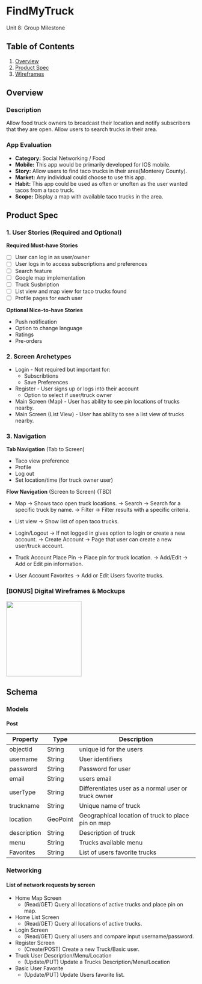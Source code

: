 # FindMyTruck
Unit 8: Group Milestone

## Table of Contents
1. [Overview](#Overview)
1. [Product Spec](#Product-Spec)
1. [Wireframes](#Wireframes)

## Overview
### Description
Allow food truck owners to broadcast their location and notify subscribers that they are open. Allow users to search trucks in their area.

### App Evaluation
- **Category:** Social Networking / Food
- **Mobile:** This app would be primarily developed for IOS mobile.
- **Story:** Allow users to find taco trucks in their area(Monterey County).
- **Market:** Any individual could choose to use this app.
- **Habit:** This app could be used as often or unoften as the user wanted tacos from a taco truck.
- **Scope:** Display a map with available taco trucks in the area.

## Product Spec
### 1. User Stories (Required and Optional)

**Required Must-have Stories**

- [ ] User can log in as user/owner
- [ ] User logs in to access subscriptions and preferences
- [ ] Search feature
- [ ] Google map implementation
- [ ] Truck Susbription
- [ ] List view and map view for taco trucks found
- [ ] Profile pages for each user

**Optional Nice-to-have Stories**

* Push notification
* Option to change language 
* Ratings
* Pre-orders

### 2. Screen Archetypes

* Login - Not required but important for: 
  * Subscribtions
  * Save Preferences
* Register - User signs up or logs into their account
  * Option to select if user/truck owner
* Main Screen (Map) - User has ability to see pin locations of trucks nearby.
* Main Screen (List View) - User has ability to see a list view of trucks nearby.

### 3. Navigation

**Tab Navigation** (Tab to Screen)

* Taco view preference
* Profile
* Log out
* Set location/time (for truck owner user)

**Flow Navigation** (Screen to Screen) (TBD)
* Map -> Shows taco open truck locations.
         -> Search -> Search for a specific truck by name.
         -> Filter -> Filter results with a specific criteria.
         
* List view -> Show list of open taco trucks.

* Login/Logout -> If not logged in gives option to login or create a new account.
                  -> Create Account -> Page that user can create a new user/truck account.
                  
* Truck Account Place Pin -> Place pin for truck location.
                             -> Add/Edit -> Add or Edit pin information.
                             
* User Account Favorites -> Add or Edit Users favorite trucks.

### [BONUS] Digital Wireframes & Mockups
<img src="https://i.imgur.com/wecjDNT.png" height=200>

## Schema 
### Models
#### Post

   | Property      | Type     | Description |
   | ------------- | -------- | ------------|
   | objectId      | String   | unique id for the users |
   | username      | String   | User identifiers |
   | password      | String   | Password for user |
   | email         | String   | users email |
   | userType      | String   | Differentiates user as a normal user or truck owner |
   | truckname     | String   | Unique name of truck |
   | location      | GeoPoint | Geographical location of truck to place pin on map |
   | description   | String   | Description of truck |
   | menu          | String   | Trucks available menu |
   | Favorites     | String   | List of users favorite trucks|
   
### Networking
#### List of network requests by screen
   - Home Map Screen
      - (Read/GET) Query all locations of active trucks and place pin on map.
   - Home List Screen
      - (Read/GET) Query all locations of active trucks.
   - Login Screen
      - (Read/GET) Query all users and compare input username/password.
   - Register Screen
      - (Create/POST) Create a new Truck/Basic user.
   - Truck User Description/Menu/Location
      - (Update/PUT) Update a Trucks Description/Menu/Location
   - Basic User Favorite
      - (Update/PUT) Update Users favorite list.

